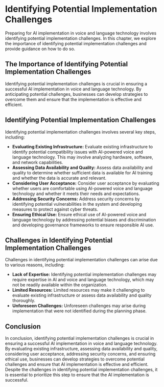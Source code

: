 Identifying Potential Implementation Challenges
============================================================================================================================

Preparing for AI implementation in voice and language technology involves identifying potential implementation challenges. In this chapter, we explore the importance of identifying potential implementation challenges and provide guidance on how to do so.

The Importance of Identifying Potential Implementation Challenges
-----------------------------------------------------------------

Identifying potential implementation challenges is crucial in ensuring a successful AI implementation in voice and language technology. By anticipating potential challenges, businesses can develop strategies to overcome them and ensure that the implementation is effective and efficient.

Identifying Potential Implementation Challenges
-----------------------------------------------

Identifying potential implementation challenges involves several key steps, including:

* **Evaluating Existing Infrastructure:** Evaluate existing infrastructure to identify potential compatibility issues with AI-powered voice and language technology. This may involve analyzing hardware, software, and network capabilities.
* **Assessing Data Availability and Quality:** Assess data availability and quality to determine whether sufficient data is available for AI training and whether the data is accurate and relevant.
* **Considering User Acceptance:** Consider user acceptance by evaluating whether users are comfortable using AI-powered voice and language technology and whether it meets their needs and expectations.
* **Addressing Security Concerns:** Address security concerns by identifying potential vulnerabilities in the system and developing measures to protect against cyber threats.
* **Ensuring Ethical Use:** Ensure ethical use of AI-powered voice and language technology by addressing potential biases and discrimination and developing governance frameworks to ensure responsible AI use.

Challenges in Identifying Potential Implementation Challenges
-------------------------------------------------------------

Challenges in identifying potential implementation challenges can arise due to various reasons, including:

* **Lack of Expertise:** Identifying potential implementation challenges may require expertise in AI and voice and language technology, which may not be readily available within the organization.
* **Limited Resources:** Limited resources may make it challenging to evaluate existing infrastructure or assess data availability and quality thoroughly.
* **Unforeseen Challenges:** Unforeseen challenges may arise during implementation that were not identified during the planning phase.

Conclusion
----------

In conclusion, identifying potential implementation challenges is crucial in ensuring a successful AI implementation in voice and language technology. By evaluating existing infrastructure, assessing data availability and quality, considering user acceptance, addressing security concerns, and ensuring ethical use, businesses can develop strategies to overcome potential challenges and ensure that AI implementation is effective and efficient. Despite the challenges in identifying potential implementation challenges, it is essential to prioritize this step to ensure that the AI implementation is successful.
